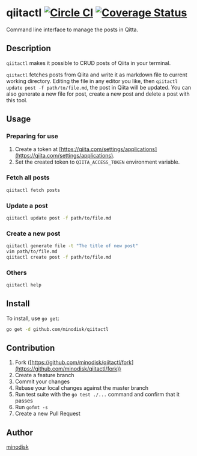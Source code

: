# qiitactl [![Circle CI](https://img.shields.io/circleci/project/minodisk/qiitactl.svg?style=flat-square)](https://circleci.com/gh/minodisk/qiitactl) [![Coverage Status](https://img.shields.io/coveralls/minodisk/qiitactl.svg?style=flat-square)](https://coveralls.io/github/minodisk/qiitactl?branch=master)

Command line interface to manage the posts in Qitta.

## Description

`qiitactl` makes it possible to CRUD posts of Qiita in your terminal.

`qiitactl` fetches posts from Qiita and write it as markdown file to current working directory. Editing the file in any editor you like, then `qiitactl update post -f path/to/file.md`, the post in Qiita will be updated. You can also generate a new file for post, create a new post and delete a post with this tool.

## Usage

### Preparing for use

1. Create a token at [https://qiita.com/settings/applications](https://qiita.com/settings/applications).
2. Set the created token to `QIITA_ACCESS_TOKEN` environment variable.

### Fetch all posts

```bash
qiitactl fetch posts
```

### Update a post

```bash
qiitactl update post -f path/to/file.md
```

### Create a new post

```bash
qiitactl generate file -t "The title of new post"
vim path/to/file.md
qiitactl create post -f path/to/file.md
```

### Others

```bash
qiitactl help
```

## Install

To install, use `go get`:

```bash
go get -d github.com/minodisk/qiitactl
```

## Contribution

1. Fork ([https://github.com/minodisk/qiitactl/fork](https://github.com/minodisk/qiitactl/fork))
1. Create a feature branch
1. Commit your changes
1. Rebase your local changes against the master branch
1. Run test suite with the `go test ./...` command and confirm that it passes
1. Run `gofmt -s`
1. Create a new Pull Request

## Author

[minodisk](https://github.com/minodisk)
